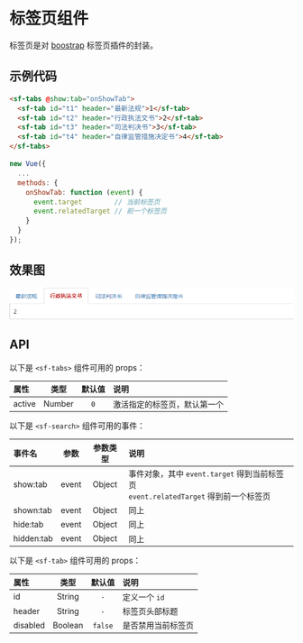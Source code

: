 # 标签页组件
标签页是对 [boostrap](http://v3.bootcss.com/javascript/#tabs) 标签页插件的封装。

## 示例代码

```html
<sf-tabs @show:tab="onShowTab">
  <sf-tab id="t1" header="最新法规">1</sf-tab>
  <sf-tab id="t2" header="行政执法文书">2</sf-tab>
  <sf-tab id="t3" header="司法判决书">3</sf-tab>
  <sf-tab id="t4" header="自律监管措施决定书">4</sf-tab>
</sf-tabs>
```
```js
new Vue({
  ...
  methods: {
    onShowTab: function (event) {
      event.target        // 当前标签页
      event.relatedTarget // 前一个标签页
    }
  }
});
```

## 效果图

![preview](./media/tabs.png)

## API

以下是 `<sf-tabs>` 组件可用的 props：

| 属性 | 类型 | 默认值 | 说明 |
| :--- | :---: | :---: | :--- |
| active | Number | `0` | 激活指定的标签页，默认第一个 |

以下是 `<sf-search>` 组件可用的事件：

| 事件名 | 参数 | 参数类型 | 说明 |
| :--- | :---: | :---: | :--- |
| show:tab | event | Object | 事件对象，其中 `event.target` 得到当前标签页<br> `event.relatedTarget` 得到前一个标签页 |
| shown:tab | event | Object | 同上 |
| hide:tab | event | Object | 同上 |
| hidden:tab | event | Object | 同上 |

以下是 `<sf-tab>` 组件可用的 props：

| 属性 | 类型 | 默认值 | 说明 |
| :--- | :---: | :---: | :--- |
| id | String | `-` | 定义一个 `id` |
| header | String | `-` | 标签页头部标题 |
| disabled | Boolean | `false` | 是否禁用当前标签页 |